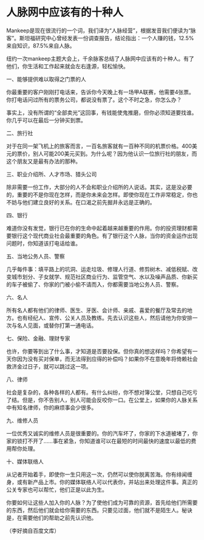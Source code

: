 # 人脉网中应该有的十种人

Mankeep是现在很流行的一个词，我们译为“人脉经营”，根据发音我们便读为“脉客”。斯坦福研究中心曾经发表一份调查报告，结论指出：一个人赚的钱，12.5%来自知识，87.5%来自人脉。 

纽约一次mankeep主题大会上，千余脉客总结了人脉网中应该有的十种人。有了他们，你生活和工作起来就会左右逢源，轻松愉快。 

一、能够提供难以取得之门票的人 

你最重要的客户刚刚打电话来，告诉你今天晚上有一场甲A联赛，他需要4张票。你打电话问过所有的票务公司，都说没有票了。这个不时之急，你怎么办？ 

事实上，没有所谓的“全部卖光”这回事，有钱能使鬼推磨，但你必须知道要找谁。你几乎可以在最后一分钟买到票。 

二、旅行社 

对于在同一架飞机上的旅客而言，一百名旅客就有一百种不同的机票价格。400美元的票价，别人可能200美元买到。为什么呢？因为他认识一位旅行社的朋友，而这个朋友又是最有办法的那种。 

三、职业介绍所、人才市场、猎头公司 

除非需要一份工作，大部分的人不会和职业介绍所的人说话。其实，这是没必要的，重要的不是你现在怎样，而是你未来会怎样。即使你现在工作非常稳定，你也不妨与他们建立良好的关系。在口渴之前先掘井永远是正确的。 

四、银行 

难道你没有发觉，银行已在你的生命中起着越来越重要的作用。你的投资理财都需要银行这个现代商业社会最重要的角色。有了银行这个人脉，当你的资金运作出现问题时，你知道该打电话给谁。 

五、当地公务人员、警察 

几乎每件事：填平路上的坑洞、运走垃圾、修理人行道、修剪树木、减低税赋、改变城市划分、子女就学、规范社区商业行为、监管空气、水以及噪声品质、你新买的车子被偷了、你家的门被小偷不请而入，你都需要当地公务人员、警察。 

六、名人 

所有名人都有他们的律师、医生、牙医、会计师、亲戚、喜爱的餐厅及常去的地方。也有经纪人、宣传、公关人员及教练。先去认识这些人，然后请他为你安排一次与名人见面，或替你打第一通电话。 

七、保险、金融、理财专家 

也许，你要等到出了什么事，才知道是否要投保。但你真的想这样吗？你希望有一天你因为没有买对保单，而无法得到应得的补偿吗？如果你不在意晚年将倚赖社会救济金过日子，就可以跳过这一项。 

八、律师 

社会是复杂的，各种各样的人都有。有什么纠纷，你不想对簿公堂，只想自己吃亏了结。但是，你不告别人，别人可能会反咬你一口。在公堂上，如果你的人脉关系中有知名律师，你的麻烦事会少很多。 

九、维修人员 

一位优秀又诚实的维修人员是很重要的。你的汽车坏了，你家的下水道被堵了，你家的锁打不开了……事在紧急，你知道谁可以在最短的时间最快的速度以最低的费用帮你处理。 

十、媒体联络人 

从记者开始着手，即使你一生只用这一次，仍然可以使你脱离苦海。你有绯闻缠身，或有新产品上市。你的媒体联络人可以代表你，并站出来处理这件事。真正的公关专家也可以帮忙，他们正是以此为生。 

你要如何让这些人加入你的人脉？为了使他们成为可靠的资源，首先给他们所需要的东西，然后他们就会给你需要的东西。只要见过面，他们就不是陌生人。秘诀是，在需要他们的帮助之前先认识他。 

（李好摘自百度文库）